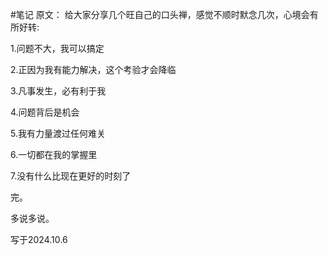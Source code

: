 #笔记 
原文：
给大家分享几个旺自己的口头禅，感觉不顺时默念几次，心境会有所好转:

1.问题不大，我可以搞定

2.正因为我有能力解决，这个考验才会降临

3.凡事发生，必有利于我

4.问题背后是机会

5.我有力量渡过任何难关

6.一切都在我的掌握里

7.没有什么比现在更好的时刻了

完。

多说多说。

写于2024.10.6